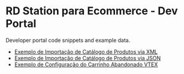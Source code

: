 # RD Station para Ecommerce - Dev Portal
Developer portal code snippets and example data.

- [Exemplo de Importação de Catálogo de Produtos via XML](https://github.com/ResultadosDigitais/ecommerce-devprotal/blob/main/catalog/custom/example.xml)
- [Exemplo de Importação de Catálogo de Produtos via JSON](https://github.com/ResultadosDigitais/ecommerce-devprotal/blob/main/catalog/custom/example.json)
- [Exemplo de Configuração do Carrinho Abandonado VTEX](https://github.com/ResultadosDigitais/ecommerce-devprotal/blob/main/abandoned_cart/vtex_config.json)


